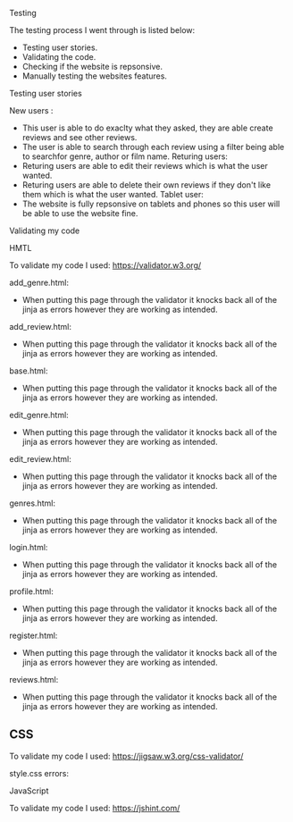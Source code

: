 Testing

The testing process I went through is listed below:
- Testing user stories.
- Validating the code.
- Checking if the website is repsonsive.
- Manually testing the websites features.

Testing user stories

New users :
- This user is able to do exaclty what they asked, they are able create reviews and see other reviews. 
- The user is able to search through each review using a filter being able to searchfor genre, author or film name.
Returing users:
- Returing users are able to edit their reviews which is what the user wanted.
- Returing users are able to delete their own reviews if they don't like them which is what the user wanted. 
Tablet user:
- The website is fully repsonsive on tablets and phones so this user will be able to use the website fine.

Validating my code

HMTL

To validate my code I used: https://validator.w3.org/

add_genre.html:
- When putting this page through the validator it knocks back all of the jinja as errors however they are working as intended. 

add_review.html:
- When putting this page through the validator it knocks back all of the jinja as errors however they are working as intended. 

base.html:
- When putting this page through the validator it knocks back all of the jinja as errors however they are working as intended. 

edit_genre.html:
- When putting this page through the validator it knocks back all of the jinja as errors however they are working as intended. 

edit_review.html:
- When putting this page through the validator it knocks back all of the jinja as errors however they are working as intended. 

genres.html:
- When putting this page through the validator it knocks back all of the jinja as errors however they are working as intended.

login.html:
- When putting this page through the validator it knocks back all of the jinja as errors however they are working as intended.

profile.html:
- When putting this page through the validator it knocks back all of the jinja as errors however they are working as intended.

register.html:
- When putting this page through the validator it knocks back all of the jinja as errors however they are working as intended.

reviews.html:
- When putting this page through the validator it knocks back all of the jinja as errors however they are working as intended.

CSS
-
To validate my code I used: https://jigsaw.w3.org/css-validator/

style.css errors:


JavaScript

To validate my code I used: https://jshint.com/